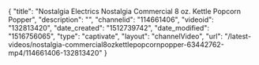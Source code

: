 {
    "title": "Nostalgia Electrics Nostalgia Commercial 8 oz. Kettle Popcorn Popper",
    "description": "",
    "channelid": "114661406",
    "videoid": "132813420",
    "date_created": "1512739742",
    "date_modified": "1516756065",
    "type": "captivate",
    "layout": "channelVideo",
    "url": "\/latest-videos\/nostalgia-commercial8ozkettlepopcornpopper-63442762-mp4\/114661406-132813420"
}